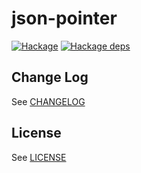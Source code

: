 # json-pointer

[![Hackage](https://img.shields.io/hackage/v/json-pointer)](https://hackage.haskell.org/package/json-pointer)
[![Hackage deps](https://img.shields.io/hackage-deps/v/json-pointer)](https://hackage.haskell.org/package/json-pointer)

## Change Log

See [CHANGELOG](blob/master/CHANGELOG.md)

## License

See [LICENSE](blob/master/LICENSE)
